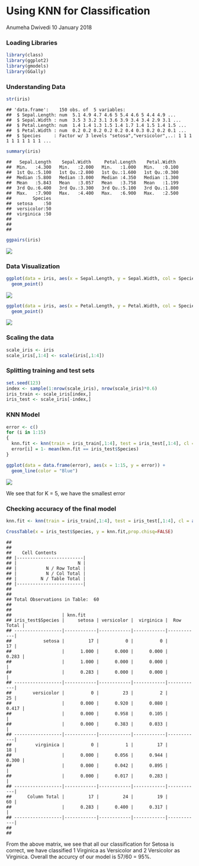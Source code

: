 Using KNN for Classification
================
Anumeha Dwivedi
10 January 2018

### Loading Libraries

``` r
library(class)
library(ggplot2)
library(gmodels)
library(GGally)
```

### Understanding Data

``` r
str(iris)
```

    ## 'data.frame':    150 obs. of  5 variables:
    ##  $ Sepal.Length: num  5.1 4.9 4.7 4.6 5 5.4 4.6 5 4.4 4.9 ...
    ##  $ Sepal.Width : num  3.5 3 3.2 3.1 3.6 3.9 3.4 3.4 2.9 3.1 ...
    ##  $ Petal.Length: num  1.4 1.4 1.3 1.5 1.4 1.7 1.4 1.5 1.4 1.5 ...
    ##  $ Petal.Width : num  0.2 0.2 0.2 0.2 0.2 0.4 0.3 0.2 0.2 0.1 ...
    ##  $ Species     : Factor w/ 3 levels "setosa","versicolor",..: 1 1 1 1 1 1 1 1 1 1 ...

``` r
summary(iris)
```

    ##   Sepal.Length    Sepal.Width     Petal.Length    Petal.Width   
    ##  Min.   :4.300   Min.   :2.000   Min.   :1.000   Min.   :0.100  
    ##  1st Qu.:5.100   1st Qu.:2.800   1st Qu.:1.600   1st Qu.:0.300  
    ##  Median :5.800   Median :3.000   Median :4.350   Median :1.300  
    ##  Mean   :5.843   Mean   :3.057   Mean   :3.758   Mean   :1.199  
    ##  3rd Qu.:6.400   3rd Qu.:3.300   3rd Qu.:5.100   3rd Qu.:1.800  
    ##  Max.   :7.900   Max.   :4.400   Max.   :6.900   Max.   :2.500  
    ##        Species  
    ##  setosa    :50  
    ##  versicolor:50  
    ##  virginica :50  
    ##                 
    ##                 
    ## 

``` r
ggpairs(iris)
```

![](KNN_Classifier_Iris_Data_files/figure-markdown_github/Understanding%20Data-1.png)

### Data Visualization

``` r
ggplot(data = iris, aes(x = Sepal.Length, y = Sepal.Width, col = Species)) +
  geom_point()
```

![](KNN_Classifier_Iris_Data_files/figure-markdown_github/Visualization-1.png)

``` r
ggplot(data = iris, aes(x = Petal.Length, y = Petal.Width, col = Species)) +
  geom_point()
```

![](KNN_Classifier_Iris_Data_files/figure-markdown_github/Visualization-2.png)

### Scaling the data

``` r
scale_iris <- iris
scale_iris[,1:4] <- scale(iris[,1:4])
```

### Splitting training and test sets

``` r
set.seed(123)
index <- sample(1:nrow(scale_iris), nrow(scale_iris)*0.6)
iris_train <- scale_iris[index,]
iris_test <- scale_iris[-index,]
```

### KNN Model

``` r
error <- c()
for (i in 1:15)
{
  knn.fit <- knn(train = iris_train[,1:4], test = iris_test[,1:4], cl = as.factor(iris_train$Species), k = i)
  error[i] = 1- mean(knn.fit == iris_test$Species)
}

ggplot(data = data.frame(error), aes(x = 1:15, y = error)) +
  geom_line(color = "Blue")
```

![](KNN_Classifier_Iris_Data_files/figure-markdown_github/Applying%20KNN%20for%20multiple%20values%20of%20K-1.png)

We see that for K = 5, we have the smallest error

### Checking accuracy of the final model

``` r
knn.fit <- knn(train = iris_train[,1:4], test = iris_test[,1:4], cl = as.factor(iris_train$Species), k = 5)

CrossTable(x = iris_test$Species, y = knn.fit,prop.chisq=FALSE) 
```

    ## 
    ##  
    ##    Cell Contents
    ## |-------------------------|
    ## |                       N |
    ## |           N / Row Total |
    ## |           N / Col Total |
    ## |         N / Table Total |
    ## |-------------------------|
    ## 
    ##  
    ## Total Observations in Table:  60 
    ## 
    ##  
    ##                   | knn.fit 
    ## iris_test$Species |     setosa | versicolor |  virginica |  Row Total | 
    ## ------------------|------------|------------|------------|------------|
    ##            setosa |         17 |          0 |          0 |         17 | 
    ##                   |      1.000 |      0.000 |      0.000 |      0.283 | 
    ##                   |      1.000 |      0.000 |      0.000 |            | 
    ##                   |      0.283 |      0.000 |      0.000 |            | 
    ## ------------------|------------|------------|------------|------------|
    ##        versicolor |          0 |         23 |          2 |         25 | 
    ##                   |      0.000 |      0.920 |      0.080 |      0.417 | 
    ##                   |      0.000 |      0.958 |      0.105 |            | 
    ##                   |      0.000 |      0.383 |      0.033 |            | 
    ## ------------------|------------|------------|------------|------------|
    ##         virginica |          0 |          1 |         17 |         18 | 
    ##                   |      0.000 |      0.056 |      0.944 |      0.300 | 
    ##                   |      0.000 |      0.042 |      0.895 |            | 
    ##                   |      0.000 |      0.017 |      0.283 |            | 
    ## ------------------|------------|------------|------------|------------|
    ##      Column Total |         17 |         24 |         19 |         60 | 
    ##                   |      0.283 |      0.400 |      0.317 |            | 
    ## ------------------|------------|------------|------------|------------|
    ## 
    ## 

From the above matrix, we see that all our classification for Setosa is correct, we have classified 1 Virginica as Versicolor and 2 Versicolor as Virginica. Overall the accurcy of our model is 57/60 = 95%.
